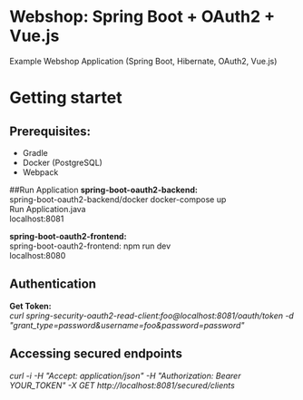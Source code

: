 # Webshop: Spring Boot + OAuth2 + Vue.js

Example Webshop Application (Spring Boot, Hibernate, OAuth2, Vue.js)

# Getting startet
## Prerequisites:
- Gradle
- Docker (PostgreSQL)
- Webpack  

##Run Application
**spring-boot-oauth2-backend:**  
spring-boot-oauth2-backend/docker docker-compose up  
Run Application.java  
localhost:8081  

**spring-boot-oauth2-frontend:**  
spring-boot-oauth2-frontend: npm run dev  
localhost:8080  

## Authentication
**Get Token:**  
*curl spring-security-oauth2-read-client:foo@localhost:8081/oauth/token -d "grant_type=password&username=foo&password=password"*

## Accessing secured endpoints
*curl -i -H "Accept: application/json" -H "Authorization: Bearer YOUR_TOKEN" -X GET http://localhost:8081/secured/clients*
